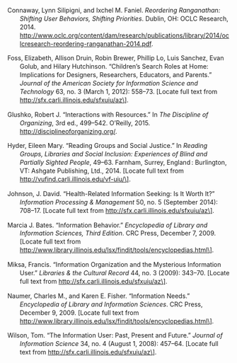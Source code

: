 <div class="csl-bib-body"
style="line-height: 1.35; padding-left: 2em; text-indent:-2em;">

Connaway, Lynn Silipigni, and Ixchel M. Faniel. *Reordering Ranganathan:
Shifting User Behaviors, Shifting Priorities*. Dublin, OH: OCLC
Research, 2014.
http://www.oclc.org/content/dam/research/publications/library/2014/oclcresearch-reordering-ranganathan-2014.pdf.

Foss, Elizabeth, Allison Druin, Robin Brewer, Phillip Lo, Luis Sanchez,
Evan Golub, and Hilary Hutchinson. “Children’s Search Roles at Home:
Implications for Designers, Researchers, Educators, and Parents.”
*Journal of the American Society for Information Science and Technology*
63, no. 3 (March 1, 2012): 558–73. \[Locate full text from
http://sfx.carli.illinois.edu/sfxuiu/az\].

Glushko, Robert J. “Interactions with Resources.” In *The Discipline of
Organizing*, 3rd ed., 499–542. O’Reilly, 2015.
http://disciplineoforganizing.org/.

Hyder, Eileen Mary. “Reading Groups and Social Justice.” In *Reading
Groups, Libraries and Social Inclusion: Experiences of Blind and
Partially Sighted People*, 49–63. Farnham, Surrey, England : Burlington,
VT: Ashgate Publishing, Ltd., 2014. \[Locate full text from
http://vufind.carli.illinois.edu/vf-uiu/\].

Johnson, J. David. “Health-Related Information Seeking: Is It Worth It?”
*Information Processing & Management* 50, no. 5 (September 2014):
708–17. \[Locate full text from
http://sfx.carli.illinois.edu/sfxuiu/az\].

Marcia J. Bates. “Information Behavior.” *Encyclopedia of Library and
Information Sciences, Third Edition*. CRC Press, December 7, 2009.
\[Locate full text from
http://www.library.illinois.edu/lsx/findit/tools/encyclopedias.html\].

Miksa, Francis. “Information Organization and the Mysterious Information
User.” *Libraries & the Cultural Record* 44, no. 3 (2009): 343–70.
\[Locate full text from http://sfx.carli.illinois.edu/sfxuiu/az\].

Naumer, Charles M., and Karen E. Fisher. “Information Needs.”
*Encyclopedia of Library and Information Sciences*. CRC Press, December
9, 2009. \[Locate full text from
http://www.library.illinois.edu/lsx/findit/tools/encyclopedias.html\].

Wilson, Tom. “The Information User: Past, Present and Future.” *Journal
of Information Science* 34, no. 4 (August 1, 2008): 457–64. \[Locate
full text from http://sfx.carli.illinois.edu/sfxuiu/az\].

</div>
